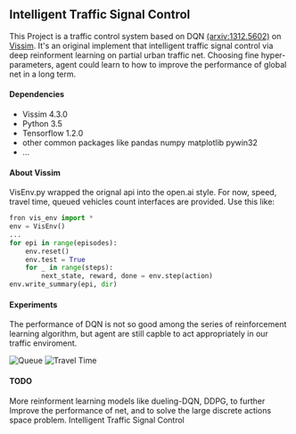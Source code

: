 
     
    
## Intelligent Traffic Signal Control

This Project is a traffic control system based on DQN [(arxiv:1312.5602)](https://arxiv.org/abs/1312.5602) on [Vissim](http://vision-traffic.ptvgroup.com/en-us/products/ptv-vissim/). It's an original implement that intelligent traffic signal control via deep reinforment learning on partial urban traffic net. Choosing fine hyper-parameters, agent could learn to how to improve the performance of global net in a long  term.

#### Dependencies
- Vissim 4.3.0
- Python 3.5
- Tensorflow 1.2.0
- other common packages like pandas numpy matplotlib pywin32
- ...

#### About Vissim
VisEnv.py wrapped the orignal api into the open.ai style. For now, speed, travel time, queued vehicles count interfaces are provided.
Use this like:
``` python
fron vis_env import * 
env = VisEnv()
...
for epi in range(episodes):
	env.reset()
	env.test = True
	for _ in range(steps):
		next_state, reward, done = env.step(action)
env.write_summary(epi, dir)
```
#### Experiments
The performance of DQN is not so good among the series of reinforcement learning algorithm, but agent are still capble to act appropriately in our traffic enviroment.

![Queue](https://github.com/Linging/Traffic-Signal-Control/blob/master/images/Q_Mix%20Q.png)
![Travel Time](https://github.com/Linging/Traffic-Signal-Control/blob/master/images/T_Mix%20Q.png)

#### TODO
More reinforment learning models like dueling-DQN, DDPG, to further Improve the performance of net, and to solve the large discrete actions space problem.
Intelligent Traffic Signal Control



